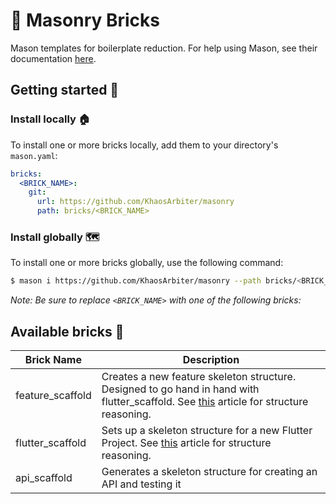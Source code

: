 # 🧱 Masonry Bricks

Mason templates for boilerplate reduction.  For help using Mason, see their documentation [here](https://github.com/felangel/mason/tree/master/packages/mason_cli#readme).

## Getting started 🚀

### Install locally 🏠

To install one or more bricks locally, add them to your directory's `mason.yaml`:

```yaml
bricks:
  <BRICK_NAME>:
    git:
      url: https://github.com/KhaosArbiter/masonry
      path: bricks/<BRICK_NAME>
```

### Install globally 🗺

To install one or more bricks globally, use the following command:

```sh
$ mason i https://github.com/KhaosArbiter/masonry --path bricks/<BRICK_NAME>
```

*Note: Be sure to replace `<BRICK_NAME>` with one of the following bricks:*

## Available bricks 🧱

| Brick Name       | Description                                                                                                                                                                                                 |
|------------------|-------------------------------------------------------------------------------------------------------------------------------------------------------------------------------------------------------------|
| feature_scaffold | Creates a new feature skeleton structure. Designed to go hand in hand with flutter_scaffold.  See [this](https://codewithandrea.com/articles/flutter-project-structure/) article for structure reasoning.   |
| flutter_scaffold | Sets up a skeleton structure for a new Flutter Project. See [this](https://codewithandrea.com/articles/flutter-project-structure/) article for structure reasoning.                                         |
| api_scaffold | Generates a skeleton structure for creating an API and testing it                                                                                                                                           | 